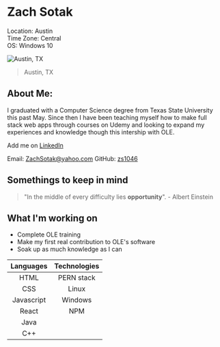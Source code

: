 # Zach Sotak
Location: Austin  
Time Zone: Central  
OS: Windows 10  

![Austin, TX](http://www.interiorarchitects.com/blog/wp-content/uploads/2017/11/Main-image.png)
> Austin, TX

## About Me:
I graduated with a Computer Science degree from Texas State University this past May. Since then I have been 
teaching myself how to make full stack web apps through courses on Udemy and looking to expand my experiences and knowledge
though this intership with OLE.


Add me on [LinkedIn](https://www.linkedin.com/in/zachariah-sotak/)

Email: ZachSotak@yahoo.com
GitHub: [zs1046](https://github.com/zs1046)

## Somethings to keep in mind
> "In the middle of every difficulty lies **opportunity**". - Albert Einstein

## What I'm working on
- Complete OLE training
- Make my first real contribution to OLE's software
- Soak up as much knowledge as I can


Languages | Technologies
:------------: | :------------:
HTML | PERN stack
CSS | Linux 
Javascript | Windows
React | NPM
Java | 
C++ |
